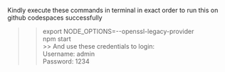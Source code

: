 Kindly execute these commands in terminal in exact order to run this on github codespaces successfully <br />
>> export NODE_OPTIONS=--openssl-legacy-provider<br /> npm start <br /> >>
And use these credentials to login: <br />
Username: admin <br />
Password: 1234
